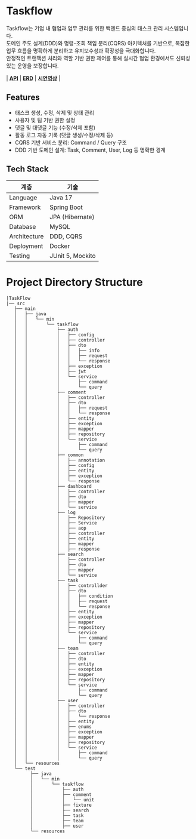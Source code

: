 # Taskflow
Taskflow는 기업 내 협업과 업무 관리를 위한 백엔드 중심의 태스크 관리 시스템입니다.  
도메인 주도 설계(DDD)와 명령-조회 책임 분리(CQRS) 아키텍처를 기반으로, 복잡한 업무 흐름을 명확하게 분리하고 유지보수성과 확장성을 극대화합니다.  
안정적인 트랜잭션 처리와 역할 기반 권한 제어를 통해 실시간 협업 환경에서도 신뢰성 있는 운영을 보장합니다.   

| [**API**](https://teamsparta.notion.site/S-A-Starting-Assignments-25a2dc3ef51481889299e106dea470d3?pvs=73)
| [**ERD**](https://www.erdcloud.com/d/xfrdtjSasQapxBzfi)
| [**시연영상**](https://drive.google.com/file/d/1SwTjb0-7n_dBfTF-YIopMv3E9jUQZm88/view?usp=drive_link)
|
## Features

- 태스크 생성, 수정, 삭제 및 상태 관리
- 사용자 및 팀 기반 권한 설정
- 댓글 및 대댓글 기능 (수정/삭제 포함)
- 활동 로그 자동 기록 (댓글 생성/수정/삭제 등)
- CQRS 기반 서비스 분리: Command / Query 구조
- DDD 기반 도메인 설계: Task, Comment, User, Log 등 명확한 경계

## Tech Stack

| 계층       | 기술             |
|------------|------------------|
| Language   | Java 17          |
| Framework  | Spring Boot      |
| ORM        | JPA (Hibernate)  |
| Database   | MySQL            |
| Architecture | DDD, CQRS      |
| Deployment | Docker           |
| Testing    | JUnit 5, Mockito |

# Project Directory Structure

```
|TaskFlow
|── src
   ├── main
   │   ├── java
   │   │   └── min
   │   │       └── taskflow
   │   │           ├── auth
   │   │           │   ├── config
   │   │           │   ├── controller
   │   │           │   ├── dto
   │   │           │   │   ├── info
   │   │           │   │   ├── request
   │   │           │   │   └── response
   │   │           │   ├── exception
   │   │           │   ├── jwt
   │   │           │   └── service
   │   │           │       ├── command
   │   │           │       └── query
   │   │           ├── comment
   │   │           │   ├── controller
   │   │           │   ├── dto
   │   │           │   │   ├── request
   │   │           │   │   └── response
   │   │           │   ├── entity
   │   │           │   ├── exception
   │   │           │   ├── mapper
   │   │           │   ├── repository
   │   │           │   └── service
   │   │           │       ├── command
   │   │           │       └── query
   │   │           ├── common
   │   │           │   ├── annotation
   │   │           │   ├── config
   │   │           │   ├── entity
   │   │           │   ├── exception
   │   │           │   └── response
   │   │           ├── dashboard
   │   │           │   ├── controller
   │   │           │   ├── dto
   │   │           │   ├── mapper
   │   │           │   └── service
   │   │           ├── log
   │   │           │   ├── Repository
   │   │           │   ├── Service
   │   │           │   ├── aop
   │   │           │   ├── controller
   │   │           │   ├── entity
   │   │           │   ├── mapper
   │   │           │   ├── response
   │   │           ├── search
   │   │           │   ├── controller
   │   │           │   ├── dto
   │   │           │   ├── mapper
   │   │           │   └── service
   │   │           ├── task
   │   │           │   ├── controllder
   │   │           │   ├── dto
   │   │           │   │   ├── condition
   │   │           │   │   ├── request
   │   │           │   │   └── response
   │   │           │   ├── entity
   │   │           │   ├── exception
   │   │           │   ├── mapper
   │   │           │   ├── repository
   │   │           │   └── service
   │   │           │       ├── command
   │   │           │       └── query
   │   │           ├── team
   │   │           │   ├── controller
   │   │           │   ├── dto
   │   │           │   ├── entity
   │   │           │   ├── exception
   │   │           │   ├── mapper
   │   │           │   ├── repository
   │   │           │   └── service
   │   │           │       ├── command
   │   │           │       └── query
   │   │           ├── user
   │   │           │   ├── controller
   │   │           │   ├── dto
   │   │           │   │   └── response
   │   │           │   ├── entity
   │   │           │   ├── enums
   │   │           │   ├── exception
   │   │           │   ├── mapper
   │   │           │   ├── repository
   │   │           │   └── service
   │   │           │       ├── command
   │   │           │       └── query
   │   └── resources
   └── test
         ├── java
         │   └── min
         │       └── taskflow
         │           ├── auth
         │           ├── comment
         │           │   └── unit
         │           ├── fixture
         │           ├── search
         │           ├── task
         │           ├── team
         │           ├── user
         └── resources
```


